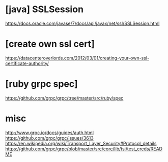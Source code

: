 [java] SSLSession
=================

https://docs.oracle.com/javase/7/docs/api/javax/net/ssl/SSLSession.html



[create own ssl cert]
======================
https://datacenteroverlords.com/2012/03/01/creating-your-own-ssl-certificate-authority/


[ruby grpc spec]
====================
https://github.com/grpc/grpc/tree/master/src/ruby/spec


misc
========================================
http://www.grpc.io/docs/guides/auth.html
https://github.com/grpc/grpc/issues/3613
https://en.wikipedia.org/wiki/Transport_Layer_Security#Protocol_details
https://github.com/grpc/grpc/blob/master/src/core/lib/tsi/test_creds/README
